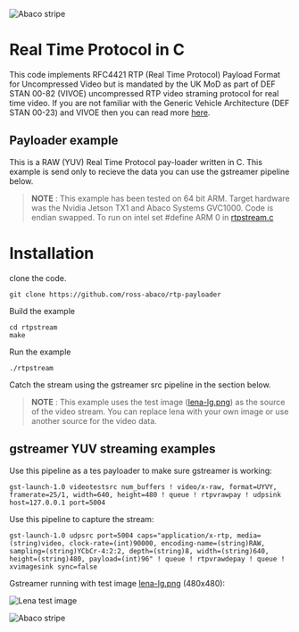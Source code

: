 ![Abaco stripe](docs/Abaco_background-1000x275.png)

# Real Time Protocol in C
This code implements RFC4421 RTP (Real Time Protocol) Payload Format for Uncompressed Video but is mandated by the UK MoD as part of DEF STAN 00-82 (VIVOE) uncompressed RTP video straming protocol for real time video. If you are not familiar with the Generic Vehicle Architecture (DEF STAN 00-23) and VIVOE then you can read more [here](https://en.wikipedia.org/wiki/Generic_Vehicle_Architecture).

## Payloader example
This is a RAW (YUV) Real Time Protocol pay-loader written in C. This example is send only to recieve the data you can use the gstreamer pipeline below.

> **NOTE** : This example has been tested on 64 bit ARM. Target hardware was the Nvidia Jetson TX1 and Abaco Systems GVC1000. Code is endian swapped. To run on intel set #define ARM  0 in [rtpstream.c](rtpstream.c)

# Installation
clone the code.

    git clone https://github.com/ross-abaco/rtp-payloader
Build the example

    cd rtpstream
    make
Run the example

    ./rtpstream
Catch the stream using the gstreamer src pipeline in the section below.

> **NOTE** : This example uses the test image ([lena-lg.png](lena-lg.png)) as the source of the video stream. You can replace lena with your own image or use another source for the video data.

## gstreamer YUV streaming examples
Use this pipeline as a tes payloader to make sure gstreamer is working:

    gst-launch-1.0 videotestsrc num_buffers ! video/x-raw, format=UYVY, framerate=25/1, width=640, height=480 ! queue ! rtpvrawpay ! udpsink host=127.0.0.1 port=5004

Use this pipeline to capture the stream:

    gst-launch-1.0 udpsrc port=5004 caps="application/x-rtp, media=(string)video, clock-rate=(int)90000, encoding-name=(string)RAW, sampling=(string)YCbCr-4:2:2, depth=(string)8, width=(string)640, height=(string)480, payload=(int)96" ! queue ! rtpvrawdepay ! queue ! xvimagesink sync=false
    
Gstreamer running with test image [lena-lg.png](lena-lg.png) (480x480):

![Lena test image](docs/lena-test.png)


![Abaco stripe](docs/Abaco%20Footer1000x100.png)
